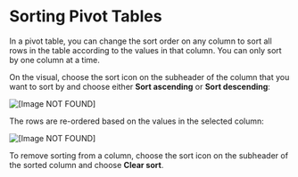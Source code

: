 # Sorting Pivot Tables<a name="sorting-pivot-tables"></a>

In a pivot table, you can change the sort order on any column to sort all rows in the table according to the values in that column\. You can only sort by one column at a time\. 

On the visual, choose the sort icon on the subheader of the column that you want to sort by and choose either **Sort ascending** or **Sort descending**:

![\[Image NOT FOUND\]](http://docs.aws.amazon.com/quicksight/latest/user/images/pivot-table-sort.png)

The rows are re\-ordered based on the values in the selected column:

![\[Image NOT FOUND\]](http://docs.aws.amazon.com/quicksight/latest/user/images/pivot-table-sorted.png)

To remove sorting from a column, choose the sort icon on the subheader of the sorted column and choose **Clear sort**\.